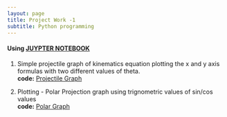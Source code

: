 ```yaml
---
layout: page
title: Project Work -1
subtitle: Python programming
---
```




#### Using <U> JUYPTER NOTEBOOK</U>

1. Simple projectile graph of kinematics equation plotting the x and y axis formulas with two different values of theta.
<br> <b> code:</b> <a href="https://github.com/SumaAcharya/Graphs-/blob/main/ProjectleGraph.ipynb"> Projectile Graph </a>


2. Plotting - Polar Projection graph using trignometric values of sin/cos values
<br> <b> code:</b> <a href="https://github.com/SumaAcharya/Graphs-/blob/main/polarprojection.ipynb"> Polar Graph </a>
